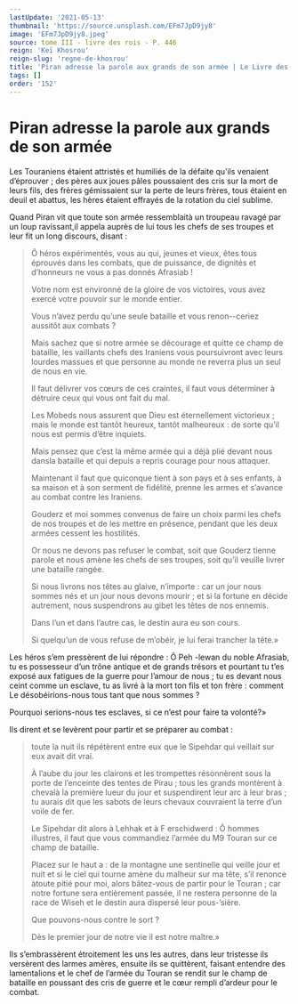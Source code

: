 ```yaml
---
lastUpdate: '2021-05-13'
thumbnail: 'https://source.unsplash.com/EFm7JpD9jy8'
image: 'EFm7JpD9jy8.jpeg'
source: tome III - livre des rois - P. 446
reign: 'Keï Khosrou'
reign-slug: 'regne-de-khosrou'
title: 'Piran adresse la parole aux grands de son armée | Le Livre des Rois | Shâhnâmeh'
tags: []
order: '152'
---
```


# Piran adresse la parole aux grands de son armée

Les Touraniens étaient attristés et humiliés de la défaite qu’ils venaient d’éprouver ; des pères aux joues pâles poussaient des cris sur la mort de leurs fils, des frères gémissaient sur la perte de leurs frères, tous étaient en deuil et abattus, les hères étaient effrayés de la rotation du ciel sublime.

Quand Piran vit que toute son armée ressemblaità un troupeau ravagé par un loup ravissant,il appela auprès de lui tous les chefs de ses troupes et leur fit un long discours, disant :

> Ô héros expérimentés, vous au qui, jeunes et vieux, êtes tous éprouvés dans les combats, que de puissance, de dignités et d’honneurs ne vous a pas donnés Afrasiab !
>
> Votre nom est environné de la gloire de vos victoires, vous avez exercé votre pouvoir sur le monde entier.
>
> Vous n’avez perdu qu’une seule bataille et vous renon--ceriez aussitôt aux combats ?
>
> Mais sachez que si notre armée se décourage et quitte ce champ de bataille, les vaillants chefs des Iraniens vous poursuivront avec leurs lourdes massues et que personne au monde ne reverra plus un seul de nous en vie.
>
> Il faut délivrer vos cœurs de ces craintes, il faut vous déterminer à détruire ceux qui vous ont fait du mal.
>
> Les Mobeds nous assurent que Dieu est éternellement victorieux ; mais le monde est tantôt heureux, tantôt malheureux : de sorte qu’il nous est permis d’être inquiets.
>
> Mais pensez que c’est la même armée qui a déjà plié devant nous dansla bataille et qui depuis a repris courage pour nous attaquer.
>
> Maintenant il faut que quiconque tient à son pays et à ses enfants, à sa maison et à son serment de fidélité, prenne les armes et s’avance au combat contre les Iraniens.
>
> Gouderz et moi sommes convenus de faire un choix parmi les chefs de nos troupes et de les mettre en présence, pendant que les deux armées cessent les hostilités.
>
> Or nous ne devons pas refuser le combat, soit que Gouderz tienne parole et nous amène les chefs de ses troupes, soit qu’il veuille livrer une bataille rangée.
>
> Si nous livrons nos têtes au glaive, n’importe : car un jour nous sommes nés et un jour nous devons mourir ; et si la fortune en décide autrement, nous suspendrons au gibet les têtes de nos ennemis.
>
> Dans l’un et dans l’autre cas, le destin aura eu son cours.
>
> Si quelqu’un de vous refuse de m’obéir, je lui ferai trancher la tête.»

Les héros s’em pressèrent de lui répondre : Ô Peh -lewan du noble Afrasiab, tu es possesseur d’un trône antique et de grands trésors et pourtant tu t’es exposé aux fatigues de la guerre pour l’amour de nous ; tu es devant nous ceint comme un esclave, tu as livré à la mort ton fils et ton frère : comment Le désobéirions-nous tous tant que nous sommes ?

Pourquoi serions-nous tes esclaves, si ce n’est pour faire ta volonté?»

Ils dirent et se levèrent pour partir et se préparer au combat :

> toute la nuit ils répétèrent entre eux que le Sipehdar qui veillait sur eux avait dit vrai.
>
> À l’aube du jour les clairons et les trompettes résonnèrent sous la porte de l’enceinte des tentes de Pirau ; tous les grands montèrent à chevalà la première lueur du jour et suspendirent leur arc à leur bras ; tu aurais dit que les sabots de leurs chevaux couvraient la terre d’un voile de fer.
>
> Le Sipehdar dit alors à Lehhak et à F erschidwerd : Ô hommes illustres, il faut que vous commandiez l’armée du M9 Touran sur ce champ de bataille.
>
> Placez sur le haut a : de la montagne une sentinelle qui veille jour et nuit et si le ciel qui tourne amène du malheur sur ma tête, s’il renonce àtoute pitié pour moi, alors bâtez-vous de partir pour le Touran ; car notre fortune sera entièrement passée, il ne restera personne de la race de Wiseh et le destin aura dispersé leur pous-’sière.
>
> Que pouvons-nous contre le sort ?
>
> Dès le premier jour de notre vie il est notre maître.»

Ils s’embrassèrent étroitement les uns les autres, dans leur tristesse ils versèrent des larmes amères, ensuite ils se quittèrent, faisant entendre des lamentalions et le chef de l’armée du Touran se rendit sur le champ de bataille en poussant des cris de guerre et le cœur rempli d’ardeur pour le combat.
